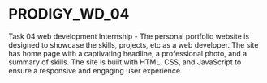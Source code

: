 # PRODIGY_WD_04
Task 04 web development Internship - The personal portfolio website is designed to showcase the skills, projects, etc as a web developer. The site has home page with a captivating headline, a professional photo, and a summary of skills. The site is built with HTML, CSS, and JavaScript to ensure a responsive and engaging user experience.
